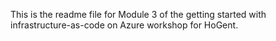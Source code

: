 This is the readme file for Module 3 of the getting started with infrastructure-as-code on Azure workshop for HoGent.